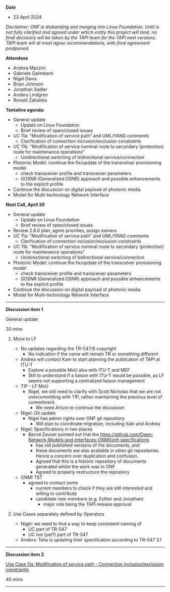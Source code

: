 **Date**
- 23 April 2024

_Disclaimer:_
_ONF is disbanding and merging into Linux Foundation._
_Until is not fully clarified and agreed under which entity this project will land,_
_no final decisions will be taken by the TAPI team for the TAPI next versions._
_TAPI team will at most agree recommendations, with final agreement postponed._

**Attendees**
- Andrea Mazzini
- Gabriele Galimberti
- Nigel Davis
- Brian Johnson
- Jonathan Sadler
- Anders Lindgren
- Ronald Zabaleta


**Tentative agenda:**

- General update
  + Update on Linux Foundation
  + Brief review of open/closed issues
- UC 11a: “Modification of service path” and UML/YANG comments
  + Clarification of connection inclusion/exclusion constraints
- UC 11b: “Modification of service nominal route to secondary (protection) route for maintenance operations”
  + Unidirectional switching of bidirectional service/connection
- Photonic Model: continue the fix/update of the transceiver provisioning model
  + check transceiver profile and transceiver parameters
  + GOSNR (Generalized OSNR) approach and possible enhancements to the explicit profile
- Continue the discussion on digital payload of photonic media
- Model for Multi-technology Network Interface


**Next Call, April 30**

- General update
  + Update on Linux Foundation
  + Brief review of open/closed issues
- Review 2.6.0 plan, agree priorities, assign owners
- UC 11a: “Modification of service path” and UML/YANG comments
  + Clarification of connection inclusion/exclusion constraints
- UC 11b: “Modification of service nominal route to secondary (protection) route for maintenance operations”
  + Unidirectional switching of bidirectional service/connection
- Photonic Model: continue the fix/update of the transceiver provisioning model
  + check transceiver profile and transceiver parameters
  + GOSNR (Generalized OSNR) approach and possible enhancements to the explicit profile
- Continue the discussion on digital payload of photonic media
- Model for Multi-technology Network Interface


-------------------------------------------------------------------------------------
**Discussion item 1**

General update

30 mins

1) Move to LF
   + No updates regarding the TR-547/8 copyright
     - No indication if the name will remain TR or something different
   + Andrea will contact Kam to start planning the publication of TAPI at ITU-T
     - Explore a possible MoU also with ITU-T and MEF
	 - Still to understand if a liaison with ITU-T would be possible, as LF seems not supporting a centralized liaison management
   + TIP - LF MoU
     - Nigel, we still need to clarify with Scott Nicholas that we are not overcommitting with TIP, rather maintaining the previous level of commitment.
	   + We need Arturo to continue the discussion
   + Nigel: Git update
     - Nigel has admin rights over ONF git repository
	   + Will plan to coordinate migration, including Italo and Andrea
   + Nigel: Specifications in two places
     - Bernd Zeuner pointed out that the https://github.com/Open-Network-Models-and-Interfaces-ONMI/onf-specifications
	   + has old published versions of the documents, and
       + these documents are also available in other git repositories. Hence a concern over duplication and confusion.
       + Agreed that this is a historic repository of documents generated whilst the work was in ONF
       + Agreed to properly restructure the repository
   + ONMI TST
     - agreed to contact some
	   + current members to check if they are still interested and willing to contribute
	   + candidate new members (e.g. Esther and Jonathan)
	     - major role being the TAPI release approval

	 
2) Use Cases separately defined by Operators
   + Nigel: we need to find a way to keep consistent naming of
     - UC part of TR-547
	 - UC not (yet?) part of TR-547
   + Anders: Telia is updating their specification according to TR-547 3.1	 
 
 
-------------------------------------------------------------------------------------
**Discussion item 2**

[Use Case 11a: Modification of service path - Connection inclusion/exclusion constraints](https://github.com/Open-Network-Models-and-Interfaces-ONMI/TAPI/discussions/580)

40 mins


-------------------------------------------------------------------------------------